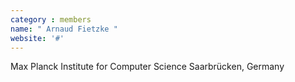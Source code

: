 ```yaml
---
category : members
name: " Arnaud Fietzke " 
website: '#'
---
```

Max Planck Institute for Computer Science
Saarbrücken, Germany

